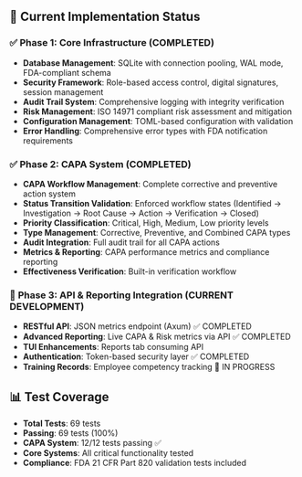 ## 🎯 Current Implementation Status

### ✅ **Phase 1: Core Infrastructure (COMPLETED)**
- **Database Management**: SQLite with connection pooling, WAL mode, FDA-compliant schema
- **Security Framework**: Role-based access control, digital signatures, session management
- **Audit Trail System**: Comprehensive logging with integrity verification
- **Risk Management**: ISO 14971 compliant risk assessment and mitigation
- **Configuration Management**: TOML-based configuration with validation
- **Error Handling**: Comprehensive error types with FDA notification requirements

### ✅ **Phase 2: CAPA System (COMPLETED)**
- **CAPA Workflow Management**: Complete corrective and preventive action system
- **Status Transition Validation**: Enforced workflow states (Identified → Investigation → Root Cause → Action → Verification → Closed)
- **Priority Classification**: Critical, High, Medium, Low priority levels
- **Type Management**: Corrective, Preventive, and Combined CAPA types
- **Audit Integration**: Full audit trail for all CAPA actions
- **Metrics & Reporting**: CAPA performance metrics and compliance reporting
- **Effectiveness Verification**: Built-in verification workflow

### 🚧 **Phase 3: API & Reporting Integration (CURRENT DEVELOPMENT)**
- **RESTful API**: JSON metrics endpoint (Axum) ✅ COMPLETED
- **Advanced Reporting**: Live CAPA & Risk metrics via API ✅ COMPLETED
- **TUI Enhancements**: Reports tab consuming API
- **Authentication**: Token-based security layer ✅ COMPLETED
- **Training Records**: Employee competency tracking 🔄 IN PROGRESS

## 📊 Test Coverage

- **Total Tests**: 69 tests
- **Passing**: 69 tests (100%)
- **CAPA System**: 12/12 tests passing ✅
- **Core Systems**: All critical functionality tested
- **Compliance**: FDA 21 CFR Part 820 validation tests included
